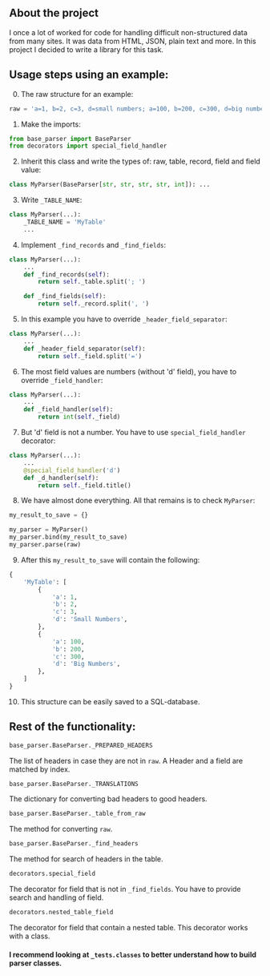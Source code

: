 ## About the project
I once a lot of worked for code for handling difficult non-structured data from many sites. 
It was data from HTML, JSON, plain text and more. 
In this project I decided to write a library for this task. 

## Usage steps using an example:
0. The raw structure for an example:
```py
raw = 'a=1, b=2, c=3, d=small numbers; a=100, b=200, c=300, d=big numbers'
```

1. Make the imports:
```py
from base_parser import BaseParser
from decorators import special_field_handler
```

2. Inherit this class and write the types of: raw, table, record, field and field value:
```py
class MyParser(BaseParser[str, str, str, str, int]): ...
```

3. Write `_TABLE_NAME`:
```py
class MyParser(...):
    _TABLE_NAME = 'MyTable'
    ...
```

4. Implement `_find_records` and `_find_fields`:
```py
class MyParser(...):
    ...
    def _find_records(self):
        return self._table.split('; ')

    def _find_fields(self):
        return self._record.split(', ')
```

5. In this example you have to override `_header_field_separator`:
```py
class MyParser(...):
    ...
    def _header_field_separator(self):
        return self._field.split('=')
```

6. The most field values are numbers (without 'd' field), you have to override `_field_handler`:
```py
class MyParser(...):
    ...
    def _field_handler(self):
        return int(self._field)
```

7. But 'd' field is not a number. You have to use `special_field_handler` decorator:
```py
class MyParser(...):
    ...
    @special_field_handler('d')
    def _d_handler(self):
        return self._field.title()
```

8. We have almost done everything. All that remains is to check `MyParser`:
```py
my_result_to_save = {}

my_parser = MyParser()
my_parser.bind(my_result_to_save)
my_parser.parse(raw)
```

9. After this `my_result_to_save` will contain the following:
```py
{
    'MyTable': [
        {
            'a': 1,
            'b': 2,
            'c': 3,
            'd': 'Small Numbers',
        },
        {
            'a': 100,
            'b': 200,
            'c': 300,
            'd': 'Big Numbers',
        },
    ]
}
```

10. This structure can be easily saved to a SQL-database.

## Rest of the functionality:

```py
base_parser.BaseParser._PREPARED_HEADERS
```
The list of headers in case they are not in `raw`.
A Header and a field are matched by index.

```py
base_parser.BaseParser._TRANSLATIONS
```
The dictionary for converting bad headers to good headers.

```py
base_parser.BaseParser._table_from_raw
```
The method for converting `raw`.

```py
base_parser.BaseParser._find_headers
```
The method for search of headers in the table.

```py
decorators.special_field
```
The decorator for field that is not in `_find_fields`.
You have to provide search and handling of field.

```py
decorators.nested_table_field
```
The decorator for field that contain a nested table.
This decorator works with a class.

#### I recommend looking at `_tests.classes` to better understand how to build parser classes.
